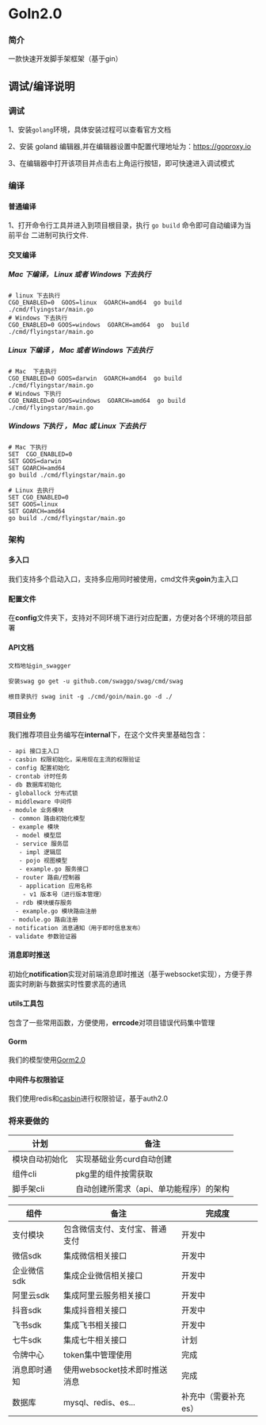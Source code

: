 # GoIn2.0

### 简介
一款快速开发脚手架框架（基于gin）

## 调试/编译说明

### 调试

1、安装`golang`环境，具体安装过程可以查看官方文档

2、安装 goland 编辑器,并在编辑器设置中配置代理地址为：https://goproxy.io

3、在编辑器中打开该项目并点击右上角运行按钮，即可快速进入调试模式

### 编译

#### 普通编译

1、打开命令行工具并进入到项目根目录，执行 `go build` 命令即可自动编译为当前平台 二进制可执行文件.

#### 交叉编译

##### Mac 下编译， Linux 或者 Windows 下去执行

```
# linux 下去执行
CGO_ENABLED=0  GOOS=linux  GOARCH=amd64  go build ./cmd/flyingstar/main.go
# Windows 下去执行
CGO_ENABLED=0 GOOS=windows  GOARCH=amd64  go  build  ./cmd/flyingstar/main.go
```

##### Linux 下编译 ， Mac 或者 Windows 下去执行

```
# Mac  下去执行
CGO_ENABLED=0 GOOS=darwin  GOARCH=amd64  go build ./cmd/flyingstar/main.go
# Windows 下执行
CGO_ENABLED=0 GOOS=windows  GOARCH=amd64  go build ./cmd/flyingstar/main.go

```

##### Windows 下执行 ， Mac 或 Linux 下去执行

```
# Mac 下执行
SET  CGO_ENABLED=0
SET GOOS=darwin
SET GOARCH=amd64
go build ./cmd/flyingstar/main.go

# Linux 去执行
SET CGO_ENABLED=0
SET GOOS=linux
SET GOARCH=amd64
go build ./cmd/flyingstar/main.go

```

### 架构
#### 多入口

我们支持多个启动入口，支持多应用同时被使用，cmd文件夹**goin**为主入口

#### 配置文件

在**config**文件夹下，支持对不同环境下进行对应配置，方便对各个环境的项目部署

#### API文档

```
文档地址gin_swagger

安装swag go get -u github.com/swaggo/swag/cmd/swag

根目录执行 swag init -g ./cmd/goin/main.go -d ./
```

#### 项目业务

我们推荐项目业务编写在**internal**下，在这个文件夹里基础包含：

```
- api 接口主入口
- casbin 权限初始化，采用现在主流的权限验证
- config 配置初始化
- crontab 计时任务
- db 数据库初始化
- globallock 分布式锁
- middleware 中间件
- module 业务模块
 - common 路由初始化模型
 - example 模块
  - model 模型层
  - service 服务层
   - impl 逻辑层
   - pojo 视图模型
   - example.go 服务接口
  - router 路由/控制器
   - application 应用名称
    - v1 版本号（进行版本管理）
  - rdb 模块缓存服务
  - example.go 模块路由注册
 - module.go 路由注册
- notification 消息通知（用于即时信息发布）
- validate 参数验证器
```

#### 消息即时推送

初始化**notification**实现对前端消息即时推送（基于websocket实现），方便于界面实时刷新与数据实时性要求高的通讯

#### utils工具包

包含了一些常用函数，方便使用，**errcode**对项目错误代码集中管理

#### Gorm

我们的模型使用[Gorm2.0](https://gorm.io/zh_CN/docs/index.html)

#### 中间件与权限验证

我们使用redis和[casbin](https://casbin.org/docs/zh-CN/get-started)进行权限验证，基于auth2.0

### 将来要做的

计划 | 备注
---|---
模块自动初始化 | 实现基础业务curd自动创建
组件cli | pkg里的组件按需获取
脚手架cli | 自动创建所需求（api、单功能程序）的架构

组件 | 备注 | 完成度
---|---|---
支付模块 | 包含微信支付、支付宝、普通支付 | 开发中
微信sdk | 集成微信相关接口 | 开发中
企业微信sdk | 集成企业微信相关接口 | 开发中
阿里云sdk | 集成阿里云服务相关接口 | 开发中
抖音sdk | 集成抖音相关接口 | 开发中
飞书sdk | 集成飞书相关接口 | 开发中
七牛sdk | 集成七牛相关接口 | 计划
令牌中心 | token集中管理使用 | 完成
消息即时通知 | 使用websocket技术即时推送消息 | 完成
数据库 | mysql、redis、es... | 补充中（需要补充es）